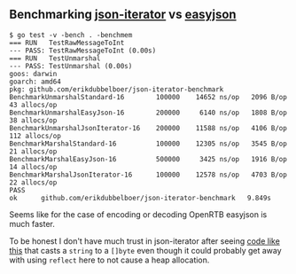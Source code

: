 Benchmarking [json-iterator](https://github.com/json-iterator/go) vs [easyjson](https://github.com/mailru/easyjson)
---

```
$ go test -v -bench . -benchmem
=== RUN   TestRawMessageToInt
--- PASS: TestRawMessageToInt (0.00s)
=== RUN   TestUnmarshal
--- PASS: TestUnmarshal (0.00s)
goos: darwin
goarch: amd64
pkg: github.com/erikdubbelboer/json-iterator-benchmark
BenchmarkUnmarshalStandard-16        100000	   14652 ns/op	 2096 B/op	   43 allocs/op
BenchmarkUnmarshalEasyJson-16        200000	    6140 ns/op	 1808 B/op	   38 allocs/op
BenchmarkUnmarshalJsonIterator-16    200000	   11588 ns/op	 4106 B/op	  112 allocs/op
BenchmarkMarshalStandard-16          100000	   12305 ns/op	 3545 B/op	   21 allocs/op
BenchmarkMarshalEasyJson-16          500000	    3425 ns/op	 1916 B/op	   14 allocs/op
BenchmarkMarshalJsonIterator-16      100000	   12578 ns/op	 4703 B/op	   22 allocs/op
PASS
ok  	github.com/erikdubbelboer/json-iterator-benchmark	9.849s
```

Seems like for the case of encoding or decoding OpenRTB easyjson is much faster.

To be honest I don't have much trust in json-iterator after seeing [code like this](https://github.com/json-iterator/go/blob/27518f6661eba504be5a7a9a9f6d9460d892ade3/config.go#L323-L358) that casts a `string` to a `[]byte` even though it could probably get away with using `reflect` here to not cause a heap allocation.
